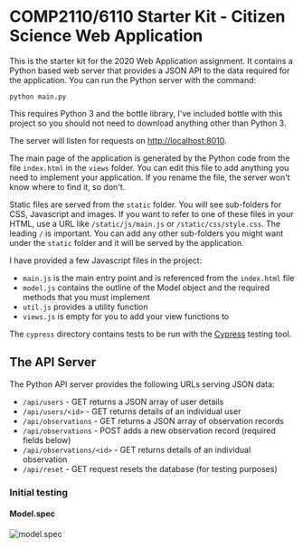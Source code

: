 # COMP2110/6110 Starter Kit - Citizen Science Web Application

This is the starter kit for the 2020 Web Application assignment. It contains a 
Python based web server that provides a JSON API to the data required for
the application.  You can run the Python server with the command:

```
python main.py
``` 
This requires Python 3 and the bottle library, I've included bottle with this project
so you should not need to download anything other than Python 3. 

The server will listen for requests on [http://localhost:8010](http://localhost:8010/). 

The main page of the application is generated by the Python code from the file `index.html` 
in the `views` folder.  You can edit this file to add anything you need to implement
your application.  If you rename the file, the server won't know where to find it, so don't.

Static files are served from the `static` folder.  You will see sub-folders for CSS, Javascript
and images.   If you want to refer to one of these files in your HTML, use a URL 
like `/static/js/main.js` or `/static/css/style.css`.  The leading `/` is important.  You can
add any other sub-folders you might want under the `static` folder and it will be served
by the application.

I have provided a few Javascript files in the project:
* `main.js` is the main entry point and is referenced from the `index.html` file
* `model.js` contains the outline of the Model object and the required methods that you must implement
* `util.js` provides a utility function
* `views.js` is empty for you to add your view functions to

The `cypress` directory contains tests to be run with the [Cypress](https://cypress.io) testing tool.


## The API Server

The Python API server provides the following URLs serving JSON data:

* `/api/users` - GET returns a JSON array of user details
* `/api/users/<id>` - GET returns details of an individual user
* `/api/observations` - GET returns a JSON array of observation records
* `/api/observations` - POST adds a new observation record (required fields below)
* `/api/observations/<id>` - GET returns details of an individual observation
* `/api/reset` - GET request resets the database (for testing purposes)

### Initial testing
#### Model.spec
![model.spec]("initial-test-model.spec.png")
